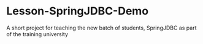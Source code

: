 # Lesson-SpringJDBC-Demo
A short project for teaching the new batch of students, SpringJDBC as part of the training university
